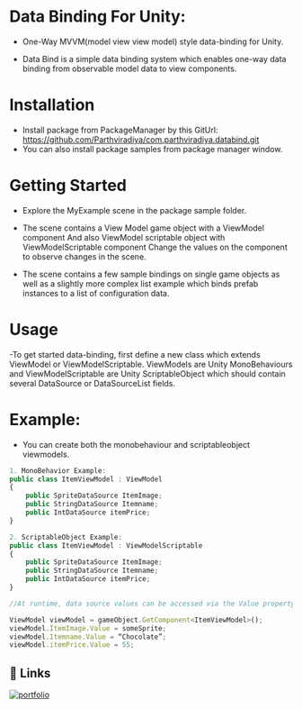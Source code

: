 # Data Binding For Unity: 

- One-Way MVVM(model view view model) style data-binding for Unity.

- Data Bind is a simple data binding system which enables one-way data binding from observable model data to view components.

# Installation
- Install package from PackageManager by this GitUrl: https://github.com/Parthviradiya/com.parthviradiya.databind.git
- You can also install package samples from package manager window.

# Getting Started
- Explore the MyExample scene in the package sample folder.

- The scene contains a View Model game object with a ViewModel component And also ViewModel scriptable object with ViewModelScriptable component Change the values on the component to observe changes in the scene.

- The scene contains a few sample bindings on single game objects as well as a slightly more complex list example which binds prefab instances to a list of configuration data.

# Usage
-To get started data-binding, first define a new class which extends ViewModel or ViewModelScriptable. ViewModels are Unity MonoBehaviours and ViewModelScriptable are Unity ScriptableObject which should contain several DataSource or DataSourceList fields.

# Example:
- You can create both the monobehaviour and scriptableobject viewmodels.

```javascript
1. MonoBehavior Example:
public class ItemViewModel : ViewModel
{
	public SpriteDataSource ItemImage;
	public StringDataSource Itemname;
	public IntDataSource itemPrice;
}

2. ScriptableObject Example:
public class ItemViewModel : ViewModelScriptable
{
  	public SpriteDataSource ItemImage;
  	public StringDataSource Itemname;
	public IntDataSource itemPrice;
}

//At runtime, data source values can be accessed via the Value property.

ViewModel viewModel = gameObject.GetComponent<ItemViewModel>();
viewModel.ItemImage.Value = someSprite;
viewModel.Itemname.Value = “Chocolate”;
viewModel.itemPrice.Value = 55;

```

## 🔗 Links
[![portfolio](https://img.shields.io/badge/my_portfolio-000?style=for-the-badge&logo=ko-fi&logoColor=white)](https://parthviradiya.github.io/)


